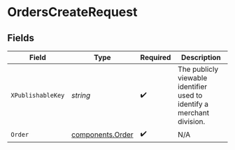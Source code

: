 # OrdersCreateRequest


## Fields

| Field                                                                  | Type                                                                   | Required                                                               | Description                                                            |
| ---------------------------------------------------------------------- | ---------------------------------------------------------------------- | ---------------------------------------------------------------------- | ---------------------------------------------------------------------- |
| `XPublishableKey`                                                      | *string*                                                               | :heavy_check_mark:                                                     | The publicly viewable identifier used to identify a merchant division. |
| `Order`                                                                | [components.Order](../../models/components/order.md)                   | :heavy_check_mark:                                                     | N/A                                                                    |